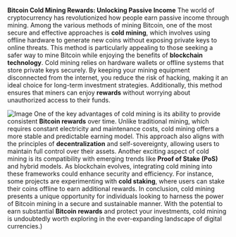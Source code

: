**Bitcoin Cold Mining Rewards: Unlocking Passive Income**
The world of cryptocurrency has revolutionized how people earn passive income through mining. Among the various methods of mining Bitcoin, one of the most secure and effective approaches is **cold mining**, which involves using offline hardware to generate new coins without exposing private keys to online threats. This method is particularly appealing to those seeking a safer way to mine Bitcoin while enjoying the benefits of **blockchain technology**.
Cold mining relies on hardware wallets or offline systems that store private keys securely. By keeping your mining equipment disconnected from the internet, you reduce the risk of hacking, making it an ideal choice for long-term investment strategies. Additionally, this method ensures that miners can enjoy **rewards** without worrying about unauthorized access to their funds. 

![Image](https://github.com/user-attachments/assets/d7419ec9-dc67-403f-bf28-8faea5f1f74f)
One of the key advantages of cold mining is its ability to provide consistent **Bitcoin rewards** over time. Unlike traditional mining, which requires constant electricity and maintenance costs, cold mining offers a more stable and predictable earning model. This approach also aligns with the principles of **decentralization** and self-sovereignty, allowing users to maintain full control over their assets.
Another exciting aspect of cold mining is its compatibility with emerging trends like **Proof of Stake (PoS)** and hybrid models. As blockchain evolves, integrating cold mining into these frameworks could enhance security and efficiency. For instance, some projects are experimenting with **cold staking**, where users can stake their coins offline to earn additional rewards.
In conclusion, cold mining presents a unique opportunity for individuals looking to harness the power of Bitcoin mining in a secure and sustainable manner. With the potential to earn substantial **Bitcoin rewards** and protect your investments, cold mining is undoubtedly worth exploring in the ever-expanding landscape of digital currencies.)
